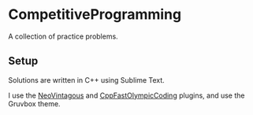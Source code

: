 # CompetitiveProgramming 
A collection of practice problems.

## Setup
Solutions are written in C++ using Sublime Text.

I use the [NeoVintagous](https://packagecontrol.io/packages/NeoVintageous) and [CppFastOlympicCoding](https://packagecontrol.io/packages/CppFastOlympicCoding) plugins, and use the Gruvbox theme. 
